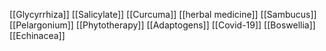 [[Glycyrrhiza]]
[[Salicylate]]
[[Curcuma]]
[[herbal medicine]]
[[Sambucus]]
[[Pelargonium]]
[[Phytotherapy]]
[[Adaptogens]]
[[Covid-19]]
[[Boswellia]]
[[Echinacea]]
